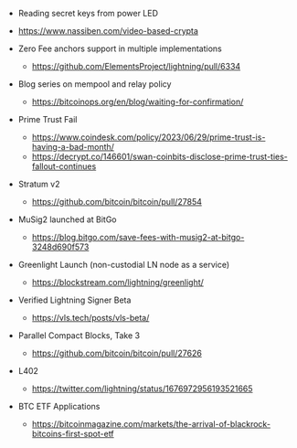 - Reading secret keys from power LED
- <https://www.nassiben.com/video-based-crypta>

- Zero Fee anchors support in multiple implementations
  - <https://github.com/ElementsProject/lightning/pull/6334>
 
- Blog series on mempool and relay policy
  - <https://bitcoinops.org/en/blog/waiting-for-confirmation/>
 
- Prime Trust Fail
  - <https://www.coindesk.com/policy/2023/06/29/prime-trust-is-having-a-bad-month/>
  - <https://decrypt.co/146601/swan-coinbits-disclose-prime-trust-ties-fallout-continues>
 
- Stratum v2
  - <https://github.com/bitcoin/bitcoin/pull/27854>
 
- MuSig2 launched at BitGo
  - <https://blog.bitgo.com/save-fees-with-musig2-at-bitgo-3248d690f573>
 
- Greenlight Launch (non-custodial LN node as a service)
  - <https://blockstream.com/lightning/greenlight/>

- Verified Lightning Signer Beta
  - <https://vls.tech/posts/vls-beta/>
 
- Parallel Compact Blocks, Take 3
  - <https://github.com/bitcoin/bitcoin/pull/27626>

- L402
  - <https://twitter.com/lightning/status/1676972956193521665>
 
- BTC ETF Applications
  - <https://bitcoinmagazine.com/markets/the-arrival-of-blackrock-bitcoins-first-spot-etf>
